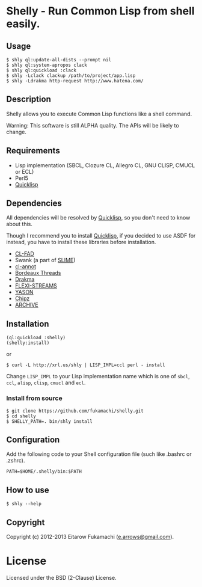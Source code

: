 # Shelly - Run Common Lisp from shell easily.

## Usage

    $ shly ql:update-all-dists --prompt nil
    $ shly ql:system-apropos clack
    $ shly ql:quickload :clack
    $ shly -Lclack clackup /path/to/project/app.lisp
    $ shly -Ldrakma http-request http://www.hatena.com/

## Description

Shelly allows you to execute Common Lisp functions like a shell command.

Warning: This software is still ALPHA quality. The APIs will be likely to change.

## Requirements

- Lisp implementation (SBCL, Clozure CL, Allegro CL, GNU CLISP, CMUCL or ECL)
- Perl5
- [Quicklisp](http://beta.quicklisp.org/)

## Dependencies

All dependencies will be resolved by [Quicklisp](http://beta.quicklisp.org/), so you don't need to know about this.

Though I recommend you to install [Quicklisp](http://beta.quicklisp.org/), if you decided to use ASDF for instead, you have to install these libraries before installation.

- [CL-FAD](http://weitz.de/cl-fad/)
- Swank (a part of [SLIME](http://common-lisp.net/project/slime/))
- [cl-annot](https://github.com/arielnetworks/cl-annot)
- [Bordeaux Threads](http://common-lisp.net/project/bordeaux-threads/)
- [Drakma](http://weitz.de/drakma/)
- [FLEXI-STREAMS](http://weitz.de/flexi-streams/)
- [YASON](http://common-lisp.net/project/yason/)
- [Chipz](http://method-combination.net/lisp/chipz/)
- [ARCHIVE](https://github.com/froydnj/archive)

## Installation

    (ql:quickload :shelly)
    (shelly:install)

or

    $ curl -L http://xrl.us/shly | LISP_IMPL=ccl perl - install

Change `LISP_IMPL` to your Lisp implementation name which is one of `sbcl`, `ccl`, `alisp`, `clisp`, `cmucl` and `ecl`.

### Install from source

```
$ git clone https://github.com/fukamachi/shelly.git
$ cd shelly
$ SHELLY_PATH=. bin/shly install
```

## Configuration

Add the following code to your Shell configuration file (such like .bashrc or .zshrc).

    PATH=$HOME/.shelly/bin:$PATH

## How to use

    $ shly --help

## Copyright

Copyright (c) 2012-2013 Eitarow Fukamachi (e.arrows@gmail.com).

# License

Licensed under the BSD (2-Clause) License.
